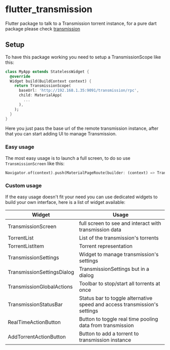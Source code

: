 # flutter_transmission

Flutter package to talk to a Transmission torrent instance, for a pure dart package please check [transmission](https://github.com/jaumard/transmission)

## Setup

To have this package working you need to setup a TransmissionScope like this:

```dart
class MyApp extends StatelessWidget {
  @override
  Widget build(BuildContext context) {
    return TransmissionScope(
      baseUrl: 'http://192.168.1.35:9091/transmission/rpc',
      child: MaterialApp(
        ...
      ),
    );
  }
}
```

Here you just pass the base url of the remote transmission instance, after that you can start adding UI to manage Transmission.

### Easy usage

The most easy usage is to launch a full screen, to do so use `TransmissionScreen` like this:

```dart
Navigator.of(context).push(MaterialPageRoute(builder: (context) => TransmissionScreen()));
```  

### Custom usage

If the easy usage doesn't fit your need you can use dedicated widgets to build your own interface, here is a list of widget available:

| Widget | Usage |
| --- | --- |
| TransmissionScreen | full screen to see and interact with transmission data |
| TorrentList | List of the transmission's torrents |
| TorrentListItem | Torrent representation |
| TransmissionSettings | Widget to manage transmission's settings |
| TransmissionSettingsDialog | TransmissionSettings but in a dialog |
| TransmissionGlobalActions | Toolbar to stop/start all torrents at once |
| TransmissionStatusBar | Status bar to toggle alternative speed and access transmission's settings |
| RealTimeActionButton | Button to toggle real time pooling data from transmission |
| AddTorrentActionButton | Button to add a torrent to transmission instance |